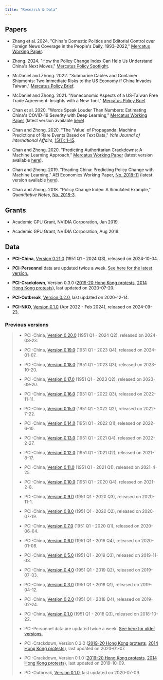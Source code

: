 ```yaml
---
title: "Research & Data"
---
```


## Papers

- Zhang et al. 2024. "China's Domestic Politics and Editorial Control over Foreign News Coverage in the People's Daily, 1993–2022," [Mercatus Working Paper](https://www.mercatus.org/research/working-papers/chinas-domestic-politics-and-editorial-control-over-foreign-news-coverage).

- Zhong. 2024. "How the Policy Change Index Can Help Us Understand China's Next Moves," [Mercatus Policy Spotlight](https://www.mercatus.org/research/policy-briefs/policy-change-index-help-us-understand-china).

- McDaniel and Zhong. 2022. "Submarine Cables and Container Shipments: Two Immediate Risks to the US Economy if China Invades Taiwan," [Mercatus Policy Brief](https://www.mercatus.org/publications/submarine-cables-and-container-shipments-two-immediate-risks-if-china-invades-taiwan).

- McDaniel and Zhong. 2021. "Noneconomic Aspects of a US-Taiwan Free Trade Agreement: Insights with a New Tool," [Mercatus Policy Brief](https://www.mercatus.org/publications/trade/noneconomic-aspects-us-taiwan-free-trade-agreement-insights-new-tool).

- Chan et al. 2020. "Words Speak Louder Than Numbers: Estimating China's COVID-19 Severity with Deep Learning," [Mercatus Working Paper](https://www.mercatus.org/publications/covid-19-crisis-response/words-speak-louder-numbers) (latest version available [here](pdf/Words_Speak_Louder.pdf)).

- Chan and Zhong. 2020. "The 'Value' of Propaganda: Machine Predictions of Rare Events Based on Text Data," *Yale Journal of International Affairs*, [15(1): 1-15](https://www.yalejournal.org/publications/the-value-of-propaganda-machine-predictions-of-rare-events-based-on-text-data).

- Chan and Zhong. 2020. "Predicting Authoritarian Crackdowns: A Machine Learning Approach," [Mercatus Working Paper](https://www.mercatus.org/research/research-papers/predicting-authoritarian-crackdowns-machine-learning-approach) (latest version available [here](pdf/Authoritarian_Crackdowns.pdf)).

- Chan and Zhong. 2019. "Reading China: Predicting Policy Change with Machine Learning," AEI Economics Working Paper, [No. 2018-11](https://www.aei.org/publication/reading-china-predicting-policy-change-with-machine-learning/) (latest version available [here](pdf/Reading_China.pdf)).

- Chan and Zhong. 2018. "Policy Change Index: A Simulated Example," *Quantitative Notes*, [No. 2018-3](https://www.openrg.com/reports/PCI_Simulated.pdf).


## Grants

- Academic GPU Grant, NVIDIA Corporation, Jan 2019.

- Academic GPU Grant, NVIDIA Corporation, Aug 2018.


## Data

- **PCI-China**, [Version 0.21.0](data/PCI-China_v0.21.0_2024-10-04.csv) (1951 Q1 - 2024 Q3), released on 2024-10-04.

- **PCI-Personnel** data are updated twice a week. [See here for the latest version.](https://github.com/PCI-ORG/PCI-Personnel/blob/main/results/PCI-personnel.csv)

- **PCI-Crackdown**, Version 0.3.0 ([2019-20 Hong Kong protests](data/PCI-Crackdown-HK2019_v0.3.0_2020-07-20.csv), [2014 Hong Kong protests](data/PCI-Crackdown-HK2014_v0.3.0_2020-07-20.csv)), last updated on 2020-07-20.

- **PCI-Outbreak**, [Version 0.2.0](data/PCI-Outbreak_v0.2.0_2020-09-15.xlsx), last updated on 2020-12-14.

- **PCI-NKO**, [Version 0.1.0](data/PCI-NKO_v0.1.0_2024-09-23.csv) (Apr 2022 - Feb 2024), released on 2024-09-23.


### Previous versions


> - PCI-China, [Version 0.20.0](data/PCI-China_v0.20.0_2024-08-23.csv) (1951 Q1 - 2024 Q2), released on 2024-08-23.
>  
> - PCI-China, [Version 0.19.0](data/PCI-China_v0.19.0_2024-01-07.csv) (1951 Q1 - 2023 Q4), released on 2024-01-07.
> 
> - PCI-China, [Version 0.18.0](data/PCI-China_v0.18.0_2023-10-20.csv) (1951 Q1 - 2023 Q3), released on 2023-10-20.
> 
> - PCI-China, [Version 0.17.0](data/PCI-China_v0.17.0_2023-09-20.csv) (1951 Q1 - 2023 Q2), released on 2023-09-20.
> 
> - PCI-China, [Version 0.16.0](data/PCI-China_v0.16.0_2022-11-11.csv) (1951 Q1 - 2022 Q3), released on 2022-11-11.
> 
> - PCI-China, [Version 0.15.0](data/PCI-China_v0.15.0_2022-7-22.csv) (1951 Q1 - 2022 Q2), released on 2022-7-22.
> 
> - PCI-China, [Version 0.14.0](data/PCI-China_v0.14.0_2022-6-10.csv) (1951 Q1 - 2022 Q1), released on 2022-6-10.
> 
> - PCI-China, [Version 0.13.0](data/PCI-China_v0.13.0_2022-2-27.csv) (1951 Q1 - 2021 Q4), released on 2022-2-27.
> 
> - PCI-China, [Version 0.12.0](data/PCI-China_v0.12.0_2021-8-17.csv) (1951 Q1 - 2021 Q2), released on 2021-8-17.
> 
> - PCI-China, [Version 0.11.0](data/PCI-China_v0.11.0_2021-4-25.csv) (1951 Q1 - 2021 Q1), released on 2021-4-25.
> 
> - PCI-China, [Version 0.10.0](data/PCI-China_v0.10.0_2021-2-8.csv) (1951 Q1 - 2020 Q4), released on 2021-2-8.
> 
> - PCI-China, [Version 0.9.0](data/PCI-China_v0.9.0_2020-11-1.csv) (1951 Q1 - 2020 Q3), released on 2020-11-1.
> 
> - PCI-China, [Version 0.8.0](data/PCI-China_v0.8.0_2020-07-19.csv) (1951 Q1 - 2020 Q2), released on 2020-07-19.
> 
> - PCI-China, [Version 0.7.0](data/PCI-China_v0.7.0_2020-06-04.csv) (1951 Q1 - 2020 Q1), released on 2020-06-04.
> 
> - PCI-China, [Version 0.6.0](data/PCI-China_v0.6.0_2020-01-08.csv) (1951 Q1 - 2019 Q4), released on 2020-01-08.
> 
> - PCI-China, [Version 0.5.0](data/PCI-China_v0.5.0_2019-11-03.csv) (1951 Q1 - 2019 Q3), released on 2019-11-03.
> 
> - PCI-China, [Version 0.4.0](data/PCI-China_v0.4.0_2019-07-03.csv) (1951 Q1 - 2019 Q2), released on 2019-07-03.
> 
> - PCI-China, [Version 0.3.0](data/PCI-China_v0.3.0_2019-04-12.csv) (1951 Q1 - 2019 Q1), released on 2019-04-12.
> 
> - PCI-China, [Version 0.2.0](data/PCI-China_v0.2.0_2019-02-24.csv) (1951 Q1 - 2018 Q4), released on 2019-02-24.
> 
> - PCI-China, [Version 0.1.0](data/PCI-China_v0.1.0_2018-10-22.csv) (1951 Q1 - 2018 Q3), released on 2018-10-22.
> 
> - PCI-Personnel data are updated twice a week. [See here for older versions.](https://github.com/PCI-ORG/PCI-Personnel/commits/main/results/PCI-personnel.csv)
> 
> - PCI-Crackdown, Version 0.2.0 ([2019-20 Hong Kong protests](data/PCI-Crackdown-HK2019_v0.2.0_2020-01-07.csv), [2014 Hong Kong protests](data/PCI-Crackdown-HK2014_v0.2.0_2020-01-07.csv)), last updated on 2020-01-07.
> 
> - PCI-Crackdown, Version 0.1.0 ([2019-20 Hong Kong protests](data/PCI-Crackdown-HK2019_v0.1.0_2019-10-09.csv), [2014 Hong Kong protests](data/PCI-Crackdown-HK2014_v0.1.0_2019-10-09.csv)), last updated on 2019-10-09.
> 
> - PCI-Outbreak, [Version 0.1.0](data/PCI-Outbreak_v0.1.0_2020-07-09.xlsx), last updated on 2020-07-09.